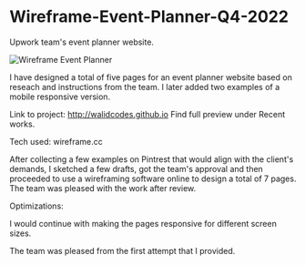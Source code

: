# Wireframe-Event-Planner-Q4-2022
Upwork team's event planner website.

![Wireframe Event Planner](https://github.com/walidcodes/Wireframe-Event-Planner-Q4-2022/assets/49271416/d876639a-a798-4361-a9d5-4b11017f6e05)

I have designed a total of five pages for an event planner website based on reseach and instructions from the team. I later added two examples of a mobile responsive version. 

Link to project: http://walidcodes.github.io
Find full preview under Recent works.




Tech used: wireframe.cc

After collecting a few examples on Pintrest that would align with the client's demands, I sketched a few drafts, got the team's approval and then proceeded to use a wireframing software online to design a total of 7 pages. The team was pleased with the work after review.

Optimizations:

I would continue with making the pages responsive for different screen sizes.

The team was pleased from the first attempt that I provided.
